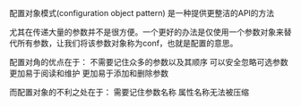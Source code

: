 配置对象模式(configuration object pattern) 是一种提供更整洁的API的方法

尤其在传递大量的参数并不是很方便。一个更好的办法是仅使用一个参数对象来替代所有参数，让我们将该参数对象称为conf，也就是配置的意思。

配置对角的优点在于：
不需要记住众多的参数以及其顺序
可以安全忽略可选参数
更加易于阅读和维护
更加易于添加和删除参数

而配置对象的不利之处在于：
需要记住参数名称
属性名称无法被压缩